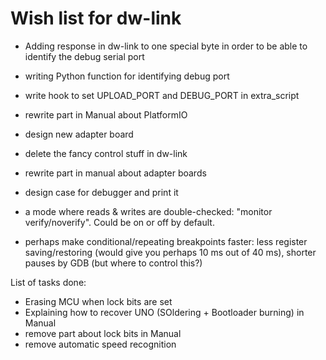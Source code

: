 # Wish list for dw-link


* Adding response in dw-link to one special byte in order to be able to identify the debug serial port
* writing Python function for identifying debug port
* write hook to set UPLOAD\_PORT and DEBUG\_PORT in extra\_script
* rewrite part in Manual about PlatformIO
* design new adapter board
* delete the fancy control stuff in dw-link
* rewrite part in manual about adapter boards
* design case for debugger and print it



* a mode where reads & writes are double-checked: "monitor
  verify/noverify". Could be on or off by default.
* perhaps make conditional/repeating breakpoints faster: less register saving/restoring (would give you perhaps 10 ms out of 40 ms), shorter pauses by GDB (but where to control this?)



List of tasks done:

* Erasing MCU when lock bits are set
* Explaining how to recover UNO (SOldering + Bootloader burning) in Manual
* remove part about lock bits in Manual
* remove automatic speed recognition



